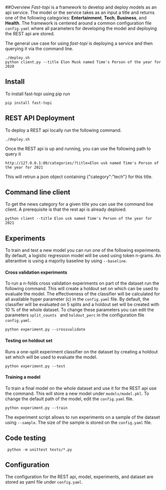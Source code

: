 
##Overview 
*Fast-topi* is a framework to develop and deploy models as an api service. The model or the service takes as an input a title 
and returns one of the following categories: **Entertainment**, **Tech**, **Business**, and **Health**. 
The framework is centered around a common configuration file ``config.yaml`` where all parameters for developing the model
and deploying the REST api are stored. 

The general use case for using *fast-topi* is deploying a service and then querying it via the command line.
```
./deploy.sh
python client.py --title Elon Musk named Time's Person of the year for 2020
```
## Install
To install fast-topi using pip run
```
pip install fast-topi
```
## REST API Deployment
To deploy a REST api locally run the following command.
```
./deploy.sh
```

Once the REST api is up and running, you can use the following path to query it
```
http://127.0.0.1:80/categories/?title=Elon usk named Time's Person of the year for 2021
```
This will retrun a json object containing {"category":"tech"} for this title. 
## Command line client 
To get the news category for a given title you can use the command line client.
A prerequisite is that the rest api is already deploied. 
```
python client --title Elon usk named Time's Person of the year for 2021
```
 

## Experiments
To train and test a new model you can run one of the following experiments. By default, a logistic regression model
will be used using token n-grams. An alterantive is using a majority baseline by using ``--baseline``.  


#### Cross validation experiments
To run a n-folds cross validation experiments on part of the dataset run the following command. This will create 
a holdout set on which can be used to evaluate the model. The effectiveness of the classifier will be calculated for 
all available hyper parameter (c) in the ``config.yaml`` file. By default, the classifier will be evaluated on 5
splits and a holdout set will be created with 10 % of the whole dataset. To change these parameters you can edit the 
parameters ``split_counts `` and ``holdout_perc`` in the configuration file ``config.yaml``. 

```
python experiment.py --crossvalidate 
```

#### Testing on holdout set
Runs a one-split experiment classifier on the dataset by creating a holdout set which will be used to evaluate the model. 
```
python experiment.py --test 
```

#### Training a model
To train a final model on the whole dataset and use it for the REST api use the command. This will store a new model
under ``models/model.pkl``. To change the default path of the model, edit the ``config.yaml`` file. 
```
python experiment.py --train 
```

The experiment script allows to run experiments on a sample of the dataset using ``--sample``. The size of the sample 
is stored on the ``config.yaml`` file. 
## Code testing
```
 python -m unittest tests/*.py
```

## Configuration
The configuration for the REST api, model, experiments, and dataset are stored as yaml file under ``config.yaml``.